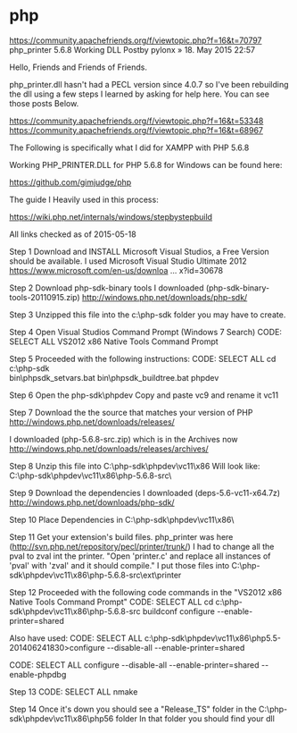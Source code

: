 # php
https://community.apachefriends.org/f/viewtopic.php?f=16&t=70797
php_printer 5.6.8 Working DLL
Postby pylonx » 18. May 2015 22:57

Hello, Friends and Friends of Friends.

php_printer.dll hasn't had a PECL version since 4.0.7 so I've been rebuilding the dll using a few steps I learned by asking for help here. You can see those posts Below.

https://community.apachefriends.org/f/viewtopic.php?f=16&t=53348
https://community.apachefriends.org/f/viewtopic.php?f=16&t=68967

The Following is specifically what I did for XAMPP with PHP 5.6.8

Working PHP_PRINTER.DLL for PHP 5.6.8 for Windows can be found here:

https://github.com/gimjudge/php

The guide I Heavily used in this process:

https://wiki.php.net/internals/windows/stepbystepbuild

All links checked as of 2015-05-18


Step 1
Download and INSTALL Microsoft Visual Studios, a Free Version should be available.
I used Microsoft Visual Studio Ultimate 2012
https://www.microsoft.com/en-us/downloa ... x?id=30678


Step 2
Download php-sdk-binary tools
I downloaded (php-sdk-binary-tools-20110915.zip)
http://windows.php.net/downloads/php-sdk/


Step 3
Unzipped this file into the c:\php-sdk folder you may have to create.

Step 4
Open Visual Studios Command Prompt (Windows 7 Search)
CODE: SELECT ALL
VS2012 x86 Native Tools Command Prompt


Step 5
Proceeded with the following instructions:
CODE: SELECT ALL
cd c:\php-sdk\
bin\phpsdk_setvars.bat
bin\phpsdk_buildtree.bat phpdev


Step 6
Open the php-sdk\phpdev Copy and paste vc9 and rename it vc11


Step 7
Download the the source that matches your version of PHP
http://windows.php.net/downloads/releases/

I downloaded (php-5.6.8-src.zip) which is in the Archives now
http://windows.php.net/downloads/releases/archives/


Step 8
Unzip this file into C:\php-sdk\phpdev\vc11\x86
Will look like:
C:\php-sdk\phpdev\vc11\x86\php-5.6.8-src\


Step 9
Download the dependencies
I downloaded (deps-5.6-vc11-x64.7z)
http://windows.php.net/downloads/php-sdk/


Step 10
Place Dependencies in 
C:\php-sdk\phpdev\vc11\x86\


Step 11
Get your extension's build files. php_printer was here (http://svn.php.net/repository/pecl/printer/trunk/)
I had to change all the pval to zval int the printer.
"Open 'printer.c' and replace all instances of 'pval' with 'zval' and it should compile."
I put those files into C:\php-sdk\phpdev\vc11\x86\php-5.6.8-src\ext\printer


Step 12
Proceeded with the following code commands in the "VS2012 x86 Native Tools Command Prompt"
CODE: SELECT ALL
cd c:\php-sdk\phpdev\vc11\x86\php-5.6.8-src
buildconf
configure --enable-printer=shared


Also have used:
CODE: SELECT ALL
c:\php-sdk\phpdev\vc11\x86\php5.5-201406241830>configure --disable-all --enable-printer=shared


CODE: SELECT ALL
configure --disable-all --enable-printer=shared --enable-phpdbg


Step 13
CODE: SELECT ALL
nmake


Step 14 
Once it's down you should see a "Release_TS" folder in the C:\php-sdk\phpdev\vc11\x86\php56 folder
In that folder you should find your dll
